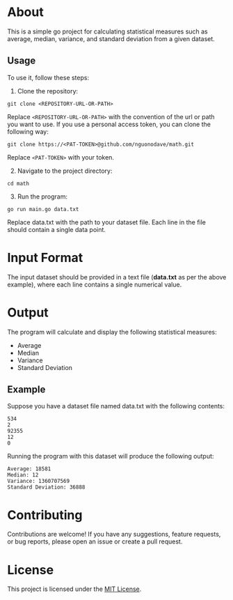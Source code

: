 # About

This is a simple go project for calculating statistical measures such as average, median, variance, and standard deviation from a given dataset.

## Usage

To use it, follow these steps:

1.  Clone the repository:

```
git clone <REPOSITORY-URL-OR-PATH>
```

Replace `<REPOSITORY-URL-OR-PATH>` with the convention of the url or path you want to use. If you use a personal access token, you can clone the following way:

```
git clone https://<PAT-TOKEN>@github.com/nguonodave/math.git
```

Replace `<PAT-TOKEN>` with your token.

2.  Navigate to the project directory:

```
cd math
```

3.  Run the program:

```
go run main.go data.txt
```
Replace data.txt with the path to your dataset file. Each line in the file should contain a single data point.

# Input Format

The input dataset should be provided in a text file (**data.txt** as per the above example), where each line contains a single numerical value.

# Output

The program will calculate and display the following statistical measures:

- Average
- Median
- Variance
- Standard Deviation

## Example

Suppose you have a dataset file named data.txt with the following contents:

```
534
2
92355
12
0
```

Running the program with this dataset will produce the following output:

```
Average: 18581
Median: 12
Variance: 1360707569
Standard Deviation: 36888
```

# Contributing

Contributions are welcome! If you have any suggestions, feature requests, or bug reports, please open an issue or create a pull request.

# License

This project is licensed under the [MIT License](LICENCE).
